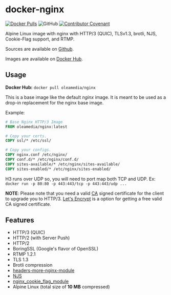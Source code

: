 # docker-nginx

[![Docker Pulls](https://img.shields.io/docker/pulls/oleamedia/nginx?color=brightgreen)](https://hub.docker.com/r/oleamedia/nginx)
![GitHub](https://img.shields.io/github/license/oleamedia/docker-nginx)
[![Contributor Covenant](https://img.shields.io/badge/Contributor%20Covenant-v2.0%20adopted-ff69b4.svg)](code_of_conduct.md)

Alpine Linux image with nginx with HTTP/3 (QUIC), TLSv1.3, brotli, NJS, Cookie-Flag support, and RTMP.

Sources are available on
[Github](https://github.com/oleamedia/docker-nginx).

Images are available on
[Docker Hub](https://hub.docker.com/r/oleamedia/nginx).

## Usage

**Docker Hub:** `docker pull oleamedia/nginx`

This is a base image like the default _nginx_ image. It is meant to be used as a
drop-in replacement for the nginx base image.

Example:

```Dockerfile
# Base Nginx HTTP/3 Image
FROM oleamedia/nginx:latest

# Copy your certs.
COPY ssl/* /etc/ssl/

# Copy your configs.
COPY nginx.conf /etc/nginx/
COPY conf.d/* /etc/nginx/conf.d/
COPY sites-available/* /etc/nginx/sites-available/
COPY sites-enabled/* /etc/nginx/sites-enabled/
```

H3 runs over UDP so, you will need to port map both TCP and UDP. Ex:
`docker run -p 80:80 -p 443:443/tcp -p 443:443/udp ...`

**NOTE**: Please note that you need a valid
[CA](https://en.wikipedia.org/wiki/Certificate_authority) signed certificate for
the client to upgrade you to HTTP/3. [Let's Encrypt](https://letsencrypt.org/)
is a option for getting a free valid CA signed certificate.

## Features

- HTTP/3 (QUIC)
- HTTP/2 (with Server Push)
- HTTP/2
- BoringSSL (Google's flavor of OpenSSL)
- RTMP 1.2.1
- TLS 1.3
- Brotli compression
- [headers-more-nginx-module](https://github.com/openresty/headers-more-nginx-module)
- [NJS](https://www.nginx.com/blog/introduction-nginscript/)
- [nginx_cookie_flag_module](https://www.nginx.com/products/nginx/modules/cookie-flag/)
- Alpine Linux (total size of **10 MB** compressed)

